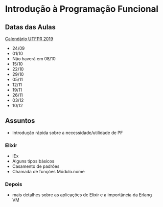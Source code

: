 # Introdução à Programação Funcional

## Datas das Aulas

[Calendário UTFPR 2019](http://portal.utfpr.edu.br/alunos/calendario/ct/calendario-utfpr-ct-2019)

- 24/09
- 01/10
- Não haverá em 08/10
- 15/10
- 22/10
- 29/10
- 05/11
- 12/11
- 19/11
- 26/11
- 03/12
- 10/12

## Assuntos

- Introdução rápida sobre a necessidade/utilidade de PF

### Elixir

- IEx
- Alguns tipos básicos
- Casamento de padrões
- Chamada de funções Módulo.nome



### Depois

-  mais detalhes sobre as aplicações de Elixir e a importãncia da Erlang VM
